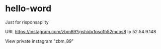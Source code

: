 

# hello-word
Just for risponsapilty

URL https://instagram.com/zbm89?igshid=1pso1h52mcbs8
Ip 52.54.9.148

View private instagram "zbm_89"
